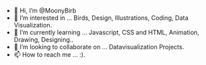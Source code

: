- 👋 Hi, I’m @MoonyBirb
- 👀 I’m interested in ... Birds, Design, Illustrations, Coding, Data Visualization.
- 🌱 I’m currently learning ... Javascript, CSS and HTML, Animation, Drawing, Designing..
- 💞️ I’m looking to collaborate on ... Datavisualization Projects.
- 📫 How to reach me ... :).

<!---
MoonyBirb/MoonyBirb is a ✨ special ✨ repository because its `README.md` (this file) appears on your GitHub profile.
You can click the Preview link to take a look at your changes.
--->
